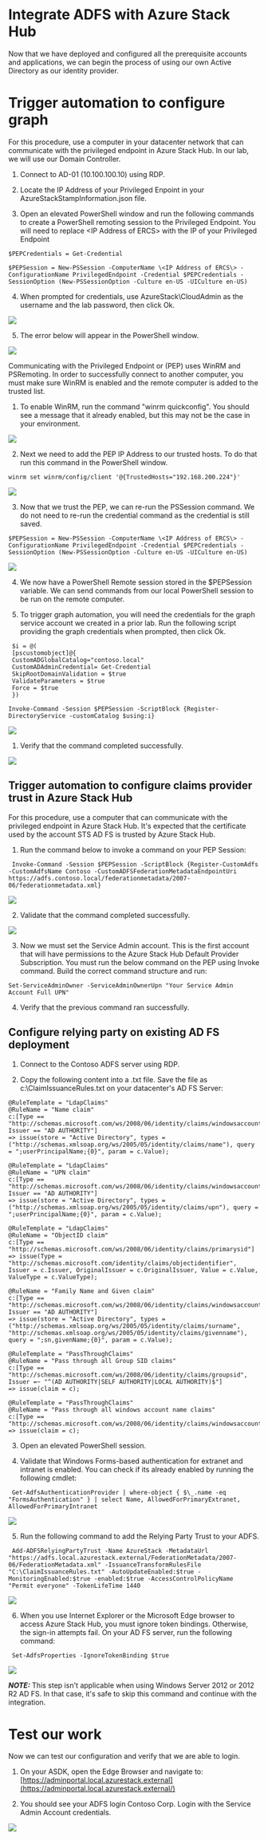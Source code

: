 # Integrate ADFS with Azure Stack Hub

Now that we have deployed and configured all the prerequisite accounts and applications, we can begin the process of using our own Active Directory as our identity provider.

# Trigger automation to configure graph

For this procedure, use a computer in your datacenter network that can communicate with the privileged endpoint in Azure Stack Hub. In our lab, we will use our Domain Controller.

1. Connect to AD-01 (10.100.100.10) using RDP.

2. Locate the IP Address of your Privileged Enpoint in your AzureStackStampInformation.json file.

3. Open an elevated PowerShell window and run the following commands to create a PowerShell remoting session to the Privileged Endpoint. You will need to replace \<IP Address of ERCS\> with the IP of your Privileged Endpoint

```
$PEPCredentials = Get-Credential

$PEPSession = New-PSSession -ComputerName \<IP Address of ERCS\> -ConfigurationName PrivilegedEndpoint -Credential $PEPCredentials -SessionOption (New-PSSessionOption -Culture en-US -UICulture en-US)
```

4. When prompted for credentials, use AzureStack\CloudAdmin as the username and the lab password, then click Ok.

![](images/Picture1.png)


5. The error below will appear in the PowerShell window.

![](images/Picture2.png)

Communicating with the Privileged Endpoint or (PEP) uses WinRM and PSRemoting. In order to successfully connect to another computer, you must make sure WinRM is enabled and the remote computer is added to the trusted list.

1. To enable WinRM, run the command "winrm quickconfig". You should see a message that it already enabled, but this may not be the case in your environment.

![](images/Picture3.png)


2. Next we need to add the PEP IP Address to our trusted hosts. To do that run this command in the PowerShell window.

```
winrm set winrm/config/client '@{TrustedHosts="192.168.200.224"}'
```

![](images/Picture4.png)

3. Now that we trust the PEP, we can re-run the PSSession command. We do not need to re-run the credential command as the credential is still saved.

```
$PEPSession = New-PSSession -ComputerName \<IP Address of ERCS\> -ConfigurationName PrivilegedEndpoint -Credential $PEPCredentials -SessionOption (New-PSSessionOption -Culture en-US -UICulture en-US)
```

![](images/Picture5.png)


4. We now have a PowerShell Remote session stored in the $PEPSession variable. We can send commands from our local PowerShell session to be run on the remote computer.


5. To trigger graph automation, you will need the credentials for the graph service account we created in a prior lab. Run the following script providing the graph credentials when prompted, then click Ok.

```
 $i = @(
 [pscustomobject]@{
 CustomADGlobalCatalog="contoso.local"
 CustomADAdminCredential= Get-Credential
 SkipRootDomainValidation = $true
 ValidateParameters = $true
 Force = $true
 })

Invoke-Command -Session $PEPSession -ScriptBlock {Register-DirectoryService -customCatalog $using:i}
```

![](images/Picture6.png)

1. Verify that the command completed successfully.

![](images/Picture7.png)

## Trigger automation to configure claims provider trust in Azure Stack Hub

For this procedure, use a computer that can communicate with the privileged endpoint in Azure Stack Hub. It's expected that the certificate used by the account STS AD FS is trusted by Azure Stack Hub.

1. Run the command below to invoke a command on your PEP Session:

```
 Invoke-Command -Session $PEPSession -ScriptBlock {Register-CustomAdfs -CustomAdfsName Contoso -CustomADFSFederationMetadataEndpointUri https://adfs.contoso.local/federationmetadata/2007-06/federationmetadata.xml}
```

![](images/Picture8.png)


2. Validate that the command completed successfully.

![](images/Picture9.png)

3. Now we must set the Service Admin account. This is the first account that will have permissions to the Azure Stack Hub Default Provider Subscription. You must run the below command on the PEP using Invoke command. Build the correct command structure and run:

```
Set-ServiceAdminOwner -ServiceAdminOwnerUpn "Your Service Admin Account Full UPN"
```

4. Verify that the previous command ran successfully.

## Configure relying party on existing AD FS deployment

1. Connect to the Contoso ADFS server using RDP.

2. Copy the following content into a .txt file. Save the file as c:\ClaimIssuanceRules.txt on your datacenter's AD FS Server:

```
@RuleTemplate = "LdapClaims"
@RuleName = "Name claim"
c:[Type == "http://schemas.microsoft.com/ws/2008/06/identity/claims/windowsaccountname", Issuer == "AD AUTHORITY"]
=> issue(store = "Active Directory", types = ("http://schemas.xmlsoap.org/ws/2005/05/identity/claims/name"), query = ";userPrincipalName;{0}", param = c.Value);

@RuleTemplate = "LdapClaims"
@RuleName = "UPN claim"
c:[Type == "http://schemas.microsoft.com/ws/2008/06/identity/claims/windowsaccountname", Issuer == "AD AUTHORITY"]
=> issue(store = "Active Directory", types = ("http://schemas.xmlsoap.org/ws/2005/05/identity/claims/upn"), query = ";userPrincipalName;{0}", param = c.Value);

@RuleTemplate = "LdapClaims"
@RuleName = "ObjectID claim"
c:[Type == "http://schemas.microsoft.com/ws/2008/06/identity/claims/primarysid"]
=> issue(Type = "http://schemas.microsoft.com/identity/claims/objectidentifier", Issuer = c.Issuer, OriginalIssuer = c.OriginalIssuer, Value = c.Value, ValueType = c.ValueType);

@RuleName = "Family Name and Given claim"
c:[Type == "http://schemas.microsoft.com/ws/2008/06/identity/claims/windowsaccountname", Issuer == "AD AUTHORITY"]
=> issue(store = "Active Directory", types = ("http://schemas.xmlsoap.org/ws/2005/05/identity/claims/surname", "http://schemas.xmlsoap.org/ws/2005/05/identity/claims/givenname"), query = ";sn,givenName;{0}", param = c.Value);

@RuleTemplate = "PassThroughClaims"
@RuleName = "Pass through all Group SID claims"
c:[Type == "http://schemas.microsoft.com/ws/2008/06/identity/claims/groupsid", Issuer =~ "^(AD AUTHORITY|SELF AUTHORITY|LOCAL AUTHORITY)$"]
=> issue(claim = c);

@RuleTemplate = "PassThroughClaims"
@RuleName = "Pass through all windows account name claims"
c:[Type == "http://schemas.microsoft.com/ws/2008/06/identity/claims/windowsaccountname"]
=> issue(claim = c);
```


3. Open an elevated PowerShell session.

4. Validate that Windows Forms-based authentication for extranet and intranet is enabled. You can check if its already enabled by running the following cmdlet:

```
 Get-AdfsAuthenticationProvider | where-object { $\_.name -eq "FormsAuthentication" } | select Name, AllowedForPrimaryExtranet, AllowedForPrimaryIntranet
```

![](images/Picture10.png)


5. Run the following command to add the Relying Party Trust to your ADFS.

```
 Add-ADFSRelyingPartyTrust -Name AzureStack -MetadataUrl "https://adfs.local.azurestack.external/FederationMetadata/2007-06/FederationMetadata.xml" -IssuanceTransformRulesFile "C:\ClaimIssuanceRules.txt" -AutoUpdateEnabled:$true -MonitoringEnabled:$true -enabled:$true -AccessControlPolicyName "Permit everyone" -TokenLifeTime 1440
```

![](images/Picture11.png)

6. When you use Internet Explorer or the Microsoft Edge browser to access Azure Stack Hub, you must ignore token bindings. Otherwise, the sign-in attempts fail. On your AD FS server, run the following command:

```
 Set-AdfsProperties -IgnoreTokenBinding $true
```

![](images/Picture12.png)


**_NOTE:_** This step isn't applicable when using Windows Server 2012 or 2012 R2 AD FS. In that case, it's safe to skip this command and continue with the integration.


# Test our work

Now we can test our configuration and verify that we are able to login.

1. On your ASDK, open the Edge Browser and navigate to: [https://adminportal.local.azurestack.external](https://adminportal.local.azurestack.external/)


2. You should see your ADFS login Contoso Corp. Login with the Service Admin Account credentials.

![](images/Picture13.png)